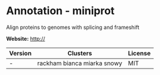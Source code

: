 # Annotation - miniprot

Align proteins to genomes with splicing and frameshift



**Website:** <http://>

| Version | Clusters | License |
| ------- | -------- | ------- |
| - | rackham bianca miarka snowy | MIT |
